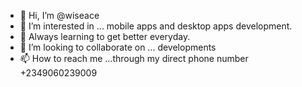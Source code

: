 - 👋 Hi, I’m @wiseace
- 👀 I’m interested in ... mobile apps and desktop apps development.
- 🌱 Always learning to get better everyday.
- 💞️ I’m looking to collaborate on ... developments
- 📫 How to reach me ...through my direct phone number +2349060239009

<!---
wiseace/wiseace is a ✨ special ✨ repository because its `README.md` (this file) appears on your GitHub profile.
You can click the Preview link to take a look at your changes.
--->
